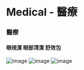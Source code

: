# Medical - 醫療


### 醫療
<!--more-->
#### 眼視潔 眼部清潔 舒效包
![image](https://drive.google.com/uc?export=view&id=1RsitDGFFeo9CXKPua8cdZyxq81hWYrY2)
![image](https://drive.google.com/uc?export=view&id=1RovKFHVVePLWUiKIK1iwKeTcYnCy-CKR)
![image](https://drive.google.com/uc?export=view&id=1RwEVVM4xg5cf4j4ptsZGowC6UzF1S8qV)

